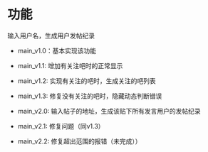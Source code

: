 # 功能
输入用户名，生成用户发帖纪录

- main_v1.0：基本实现该功能

- main_v1.1: 增加有关注吧时的正常显示

- main_v1.2: 实现有关注的吧时，生成关注的吧列表

- main_v1.3: 修复没有关注的吧时，隐藏动态判断错误

- main_v2.0: 输入帖子的地址，生成该贴下所有发言用户的发帖纪录

- main_v2.1: 修复问题（同v1.3）

- main_v2.2: 修复超出范围的报错（未完成））